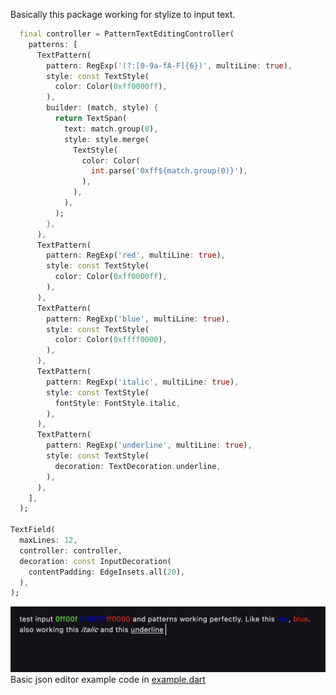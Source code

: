 
Basically this package working for stylize to input text.

```dart
  final controller = PatternTextEditingController(
    patterns: [
      TextPattern(
        pattern: RegExp('(?:[0-9a-fA-F]{6})', multiLine: true),
        style: const TextStyle(
          color: Color(0xff0000ff),
        ),
        builder: (match, style) {
          return TextSpan(
            text: match.group(0),
            style: style.merge(
              TextStyle(
                color: Color(
                  int.parse('0xff${match.group(0)}'),
                ),
              ),
            ),
          );
        },
      ),
      TextPattern(
        pattern: RegExp('red', multiLine: true),
        style: const TextStyle(
          color: Color(0xff0000ff),
        ),
      ),
      TextPattern(
        pattern: RegExp('blue', multiLine: true),
        style: const TextStyle(
          color: Color(0xffff0000),
        ),
      ),
      TextPattern(
        pattern: RegExp('italic', multiLine: true),
        style: const TextStyle(
          fontStyle: FontStyle.italic,
        ),
      ),
      TextPattern(
        pattern: RegExp('underline', multiLine: true),
        style: const TextStyle(
          decoration: TextDecoration.underline,
        ),
      ),
    ],
  );

TextField(
  maxLines: 12,
  controller: controller,
  decoration: const InputDecoration(
    contentPadding: EdgeInsets.all(20),
  ),
);
```


![Example](https://raw.githubusercontent.com/GeceGibi/pattern_text_editing_controller/main/example.png)
Basic json editor example code in [example.dart](https://github.com/GeceGibi/pattern_text_editing_controller/blob/main/example/main.dart)
